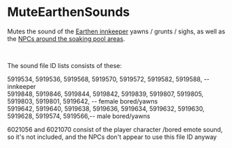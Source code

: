 # MuteEarthenSounds

<p>Mutes the sound of the <a href="https://www.wowhead.com/npc=212370/ronesh" target="_blank" rel="noopener noreferrer">Earthen innkeeper</a> yawns / grunts / sighs, as well as the <a href="https://www.wowhead.com/npc=219182/soaking-resident" target="_blank" rel="noopener noreferrer">NPCs around the soaking pool areas</a>.</p>
<p>&nbsp;</p>
<p>The sound file ID lists consists of these:</p>
<p>5919534, 5919536, 5919568, 5919570, 5919572, 5919582, 5919588, -- innkeeper<br />5919848, 5919846, 5919844, 5919842, 5919839, 5919807, 5919805, 5919803, 5919801, 5919642, -- female bored/yawns<br />5919642, 5919640, 5919638, 5919636, 5919634, 5919632, 5919630, 5919628, 5919574, 5919566,-- male bored/yawns</p>
<p>6021056 and 6021070 consist of the player character /bored emote sound, so it's not included, and the NPCs don't appear to use this file ID anyway</p>
